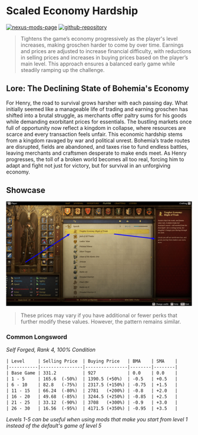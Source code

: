 # Scaled Economy Hardship

[![nexus-mods-page](https://img.shields.io/badge/Mod-Scaled%20Economy%20Hardship%20-bf4848?style=flat-square–=nexusmods)](https://www.nexusmods.com/kingdomcomedeliverance2/mods/1326) [![github-repository](https://img.shields.io/badge/Open-Source-2ea44f?style=flat-square&logo=github)](https://github.com/rdok/kcd2_scaled_economy_hardship)

> Tightens the game’s economy progressively as the player's level increases, making groschen harder to come by over time. Earnings and prices are adjusted to increase financial difficulty, with reductions in selling prices and increases in buying prices based on the player’s main level. This approach ensures a balanced early game while steadily ramping up the challenge.

## Lore: The Declining State of Bohemia's Economy

For Henry, the road to survival grows harsher with each passing day. What initially seemed like a manageable life of trading and earning groschen has shifted into a brutal struggle, as merchants offer paltry sums for his goods while demanding exorbitant prices for essentials. The bustling markets once full of opportunity now reflect a kingdom in collapse, where resources are scarce and every transaction feels unfair. This economic hardship stems from a kingdom ravaged by war and political unrest. Bohemia’s trade routes are disrupted, fields are abandoned, and taxes rise to fund endless battles, leaving merchants and craftsmen desperate to make ends meet. As Henry progresses, the toll of a broken world becomes all too real, forcing him to adapt and fight not just for victory, but for survival in an unforgiving economy.

## Showcase

[![Showcase](https://github.com/rdok/kcd2_scaled_economy_hardship/blob/main/documentation/showcase.jpg?raw=true)](https://www.nexusmods.com/kingdomcomedeliverance2/mods/1326)


> These prices may vary if you have additional or fewer perks that further modify these values. However, the pattern remains similar.
### Common Longsword
*Self Forged, Rank 4, 100% Condition*

```text
| Level     | Selling Price  | Buying Price   | BMA    | SMA    |
|-----------|----------------|----------------|--------|--------|
| Base Game | 331.2          | 927            | 0.0    | 0.0    |
| 1 - 5     | 165.6  (-50%)  | 1390.5 (+50%)  | -0.5   | +0.5   |
| 6 - 10    | 82.8   (-75%)  | 2317.5 (+150%) | -0.75  | +1.5   |
| 11 - 15   | 66.24  (-80%)  | 2781   (+200%) | -0.8   | +2.0   |
| 16 - 20   | 49.68  (-85%)  | 3244.5 (+250%) | -0.85  | +2.5   |
| 21 - 25   | 33.12  (-90%)  | 3708   (+300%) | -0.9   | +3.0   |
| 26 - 30   | 16.56  (-95%)  | 4171.5 (+350%) | -0.95  | +3.5   |
```

*Levels 1-5 can be useful when using mods that make you start from level 1 instead of the default's game of level 5*
